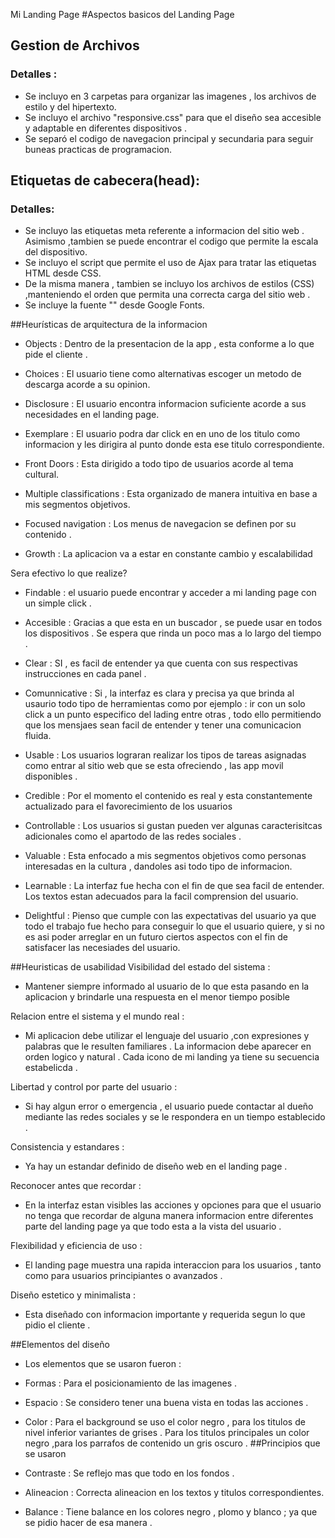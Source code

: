 Mi Landing Page
#Aspectos basicos del Landing Page
## Gestion de Archivos
### Detalles :
- Se incluyo en 3 carpetas para organizar las imagenes  , los archivos de estilo  y del hipertexto.
- Se incluyo el archivo "responsive.css" para que el diseño sea accesible y adaptable en diferentes dispositivos .
- Se separó el codigo de navegacion principal y secundaria para seguir buneas practicas de programacion.

## Etiquetas de cabecera(head):
### Detalles:
- Se incluyo las etiquetas meta referente a informacion del sitio web . Asimismo ,tambien se puede encontrar el codigo que permite la escala del dispositivo.
- Se incluyo el script que permite el uso de Ajax para tratar las etiquetas HTML desde CSS.
- De la misma manera , tambien se incluyo los archivos de estilos (CSS) ,manteniendo el orden que permita una correcta carga del sitio web .
- Se incluye la fuente "" desde Google Fonts.

##Heurísticas de arquitectura de la informacion

- Objects : Dentro de la presentacion de la app , esta conforme a lo que pide el cliente .

- Choices : El usuario tiene como alternativas escoger un metodo de descarga acorde a su opinion.

- Disclosure : El usuario encontra informacion suficiente acorde a sus necesidades en el landing page.

- Exemplare : El usuario podra dar click en en uno de los titulo como informacion y les dirigira al punto donde esta ese titulo correspondiente.

- Front Doors : Esta dirigido a todo tipo de usuarios acorde al tema cultural.

- Multiple classifications : Esta organizado de manera intuitiva en base a mis segmentos objetivos.

- Focused navigation : Los menus de navegacion se definen por su contenido .

- Growth : La aplicacion va a estar en constante cambio y escalabilidad


Sera efectivo lo que realize?

- Findable : el usuario puede encontrar y acceder a mi landing page con un simple click .

- Accesible : Gracias a que esta en un buscador , se puede usar en todos los dispositivos . Se espera que rinda un poco mas a lo largo del tiempo .

- Clear : SI , es facil de entender ya que cuenta con sus respectivas instrucciones en cada panel .

- Comunnicative : Si , la interfaz es clara y precisa ya que brinda al usaurio todo tipo de herramientas como por ejemplo : ir con un solo click a un punto especifico del lading entre otras , todo ello permitiendo que los mensjaes sean facil de entender y tener una comunicacion fluida.

- Usable : Los usuarios lograran realizar los tipos de tareas asignadas como entrar al sitio web que se esta ofreciendo , las app movil disponibles .

- Credible : Por el momento el contenido es real y esta constantemente actualizado para el favorecimiento de los usuarios

- Controllable : Los usuarios si gustan pueden ver algunas caracterisitcas adicionales como el apartodo de las redes sociales .

- Valuable : Esta enfocado a mis segmentos objetivos como personas interesadas en la cultura , dandoles asi todo tipo de informacion.

- Learnable : La interfaz fue hecha con el fin de que sea facil de entender. Los textos estan adecuados para la facil comprension del usuario.

- Delightful : Pienso que cumple con las expectativas del usuario ya que todo el trabajo fue hecho para conseguir lo que el usuario quiere, y si no es asi poder arreglar en un futuro ciertos aspectos con el fin de satisfacer las necesiades del usuario.

##Heuristicas de usabilidad
Visibilidad del estado del sistema :
- Mantener siempre informado al usuario de lo que esta pasando en la aplicacion y brindarle una respuesta en el menor tiempo posible

Relacion entre el sistema y el mundo real :

- Mi aplicacion debe utilizar el lenguaje del usuario ,con expresiones y palabras que le resulten familiares . La informacion debe aparecer en orden logico y natural . Cada icono de mi landing ya tiene su secuencia estabelicda .

Libertad y control por parte del usuario :

- Si hay algun error o emergencia , el usuario puede contactar al dueño mediante las redes sociales y se le respondera en un tiempo establecido .

Consistencia y estandares :

- Ya hay un estandar definido de diseño web en el landing page .

Reconocer antes que recordar :

- En la interfaz estan visibles las acciones y opciones para que el usuario no tenga que recordar de alguna manera informacion entre diferentes parte del landing page ya que todo esta a la vista del usuario .

Flexibilidad y eficiencia de uso :

- El landing page muestra una rapida interaccion para los usuarios , tanto como para usuarios principiantes o avanzados .

Diseño estetico y minimalista :

- Esta diseñado con informacion importante y requerida segun lo que pidio el cliente .



##Elementos del diseño

- Los elementos que se usaron fueron :

- Formas :  Para el posicionamiento de las imagenes .

- Espacio : Se considero tener una buena vista en todas las acciones .

- Color : Para el background se uso el color negro , para los titulos de nivel inferior variantes de grises . Para los titulos principales un color negro ,para los parrafos de contenido un gris oscuro .
  ##Principios que se usaron

- Contraste : Se reflejo mas que todo en los fondos .

- Alineacion : Correcta alineacion en los textos y titulos correspondientes.

- Balance : Tiene balance en los colores negro , plomo y blanco ; ya que se pidio hacer de esa manera .


 
